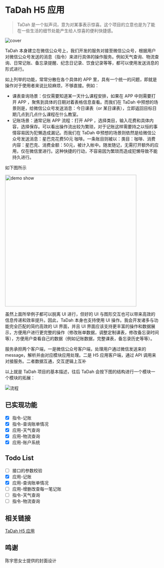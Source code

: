 # TaDah H5 应用

> TaDah 是一个拟声词，意为对某事表示惊喜。这个项目的立意也是为了能在一些生活的细节处能产生给人惊喜的便利快捷感。

![cover](https://headimage-1259237065.cos.ap-hongkong.myqcloud.com/WechatIMG224.png)

TaDah 本身建立在微信公众号上，我们开发的服务对接至微信公众号，根据用户对微信公众号发送的消息（指令）来进行具体的操作服务。例如天气查询、物流查询、日常记账、备忘录提醒、纪念日记录、饮食记录等等，都可以使用发送消息的形式进行。

如上列举的功能，常常分散在各个具体的 APP 里，具有一个统一的问题，即就是操作对于使用者来说比较麻烦，不够直接。例如：

- 课表查询场景：仅仅需要知道某一天什么课程安排，如果在 APP 中则需要打开 APP ，聚焦到具体的日期对着表格信息查看。而我们在 TaDah 中预想的场景则是，给微信公众号发送消息：今日课表（or 某日课表），立即返回目标日期几点到几点什么课程在什么教室。
- 记账场景：通常记账 APP 流程：打开 APP ，选择类目，输入花费和具体内容，选择保存。可以看出操作流出较为繁琐，对于记账这样需要持之以恒的事情容易因为犯懒造成漏记。而我们在 TaDah 中预想的场景则依然是给微信公众号发送消息：星巴克花费50元 咖啡。一条账目则被以：类目：咖啡、消费内容：星巴克、消费金额：50元，被计入帐中。随发随记，无需打开额外的应用，仅在微信里进行。这种快捷的行动，不容易因为繁琐而造成犯懒导致不能持久进行。

如下图所示

<img src="https://headimage-1259237065.cos.ap-hongkong.myqcloud.com/img.png" alt="demo show" width="430">

虽然上面所举例子都可以脱离 UI 进行，但好的 UI 与图形交互也可以带来高效的信息传递和效率提升。因此，TaDah 本身也支持使用 UI 操作。我会开发诸多与功能完全匹配的简约高效的 UI 界面，并且 UI 界面应该支持更丰富的操作和数据展示，方便用户进行更完整的操作（修改账单数据，调整定制课表，修改备忘录时间等），方便用户查看自己的数据（例如记账数据，完整课表，备忘录历史等等）。

服务承担两个客户端，一是微信公众号客户端，处理用户通过微信发送来的 message，解析并由对应模块应用处理。二是 H5 应用客户端，通过 API 调用来对接服务。二者数据互通，交互逻辑上互补

以上就是 TaDah 项目的基本描述，往后 TaDah 会按下图的结构进行一个模块一个模块的拓展：

![流程](https://headimage-1259237065.cos.ap-hongkong.myqcloud.com/TaDah%E6%B5%81%E7%A8%8B.jpg)

## 已实现功能

- [x] 指令-记账
- [x] 指令-查询账单情况
- [x] 应用-天气查询
- [x] 应用-物流查询
- [x] 应用-账户系统

## Todo List

- [ ] 接口的参数校验
- [x] 应用-记账
- [x] 应用-查询账单情况
- [ ] 应用-增删改查每一笔记账
- [ ] 指令-天气查询
- [ ] 指令-物流查询

## 相关链接

[TaDah H5 应用](https://github.com/AqingCyan/TaDah.Application)

## 鸣谢

陈宇思女士提供的封面设计


